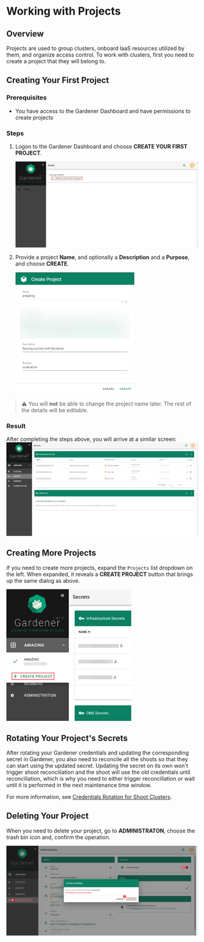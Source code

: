 # Working with Projects

## Overview

Projects are used to group clusters, onboard IaaS resources utilized by them, and organize access control.
To work with clusters, first you need to create a project that they will belong to.

## Creating Your First Project

### Prerequisites
- You have access to the Gardener Dashboard and have permissions to create projects

### Steps

1. Logon to the Gardener Dashboard and choose **CREATE YOUR FIRST PROJECT**.
  
    <img class="gs-image" src="../images/00-create-project.png">

2. Provide a project **Name**, and optionally a **Description** and a **Purpose**, and choose **CREATE**.

    <img class="gs-image" style="max-width:65%" src="../images/01-provide-project-details-public.png">


  > :warning: You will **not** be able to change the project name later. The rest of the details will be editable.

### Result

After completing the steps above, you will arrive at a similar screen:
  <img class="gs-image" src="../images/02-create-project-done.png">

## Creating More Projects

If you need to create more projects, expand the `Projects` list dropdown on the left. When expanded, it reveals a **CREATE PROJECT** button that brings up the same dialog as above.

<img class="gs-image" style="max-width:65%" src="../images/03-create-project-1.png">

## Rotating Your Project's Secrets

After rotating your Gardener credentials and updating the corresponding secret in Gardener, you also need to reconcile all the shoots so that they can start using the updated secret. Updating the secret on its own won't trigger shoot reconciliation and the shoot will use the old credentials until reconciliation, which is why you need to either trigger reconciliation or wait until it is performed in the next maintenance time window.

For more information, see [Credentials Rotation for Shoot Clusters](https://github.com/gardener/gardener/blob/master/docs/usage/shoot_credentials_rotation.md#cloud-provider-keys).

## Deleting Your Project

When you need to delete your project, go to **ADMINISTRATON**, choose the trash bin icon and, confirm the operation.

<img class="gs-image" src="../images/04-delete-project.png">